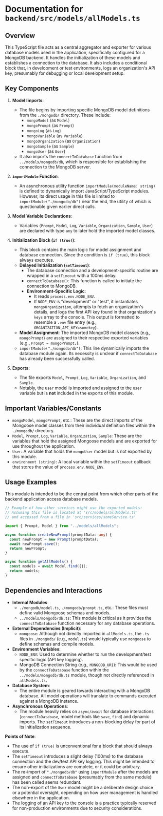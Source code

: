 # Documentation for `backend/src/models/allModels.ts`

## Overview

This TypeScript file acts as a central aggregator and exporter for various database models used in the application, specifically configured for a MongoDB backend. It handles the initialization of these models and establishes a connection to the database. It also includes a conditional block that, in development or test environments, logs an organization's API key, presumably for debugging or local development setup.

## Key Components

1.  **Model Imports**:
    *   The file begins by importing specific MongoDB model definitions from the `./mongodb/` directory. These include:
        *   `mongoModel` (as `Model`)
        *   `mongoPrompt` (as `Prompt`)
        *   `mongoLog` (as `Log`)
        *   `mongoVariable` (as `Variable`)
        *   `mongoOrganization` (as `Organization`)
        *   `mongoSample` (as `Sample`)
        *   `mongoUser` (as `User`)
    *   It also imports the `connectToDatabase` function from `../models/mongodb/db`, which is responsible for establishing the connection to the MongoDB server.

2.  **`importModule` Function**:
    *   An asynchronous utility function `importModule(moduleName: string)` is defined to dynamically import JavaScript/TypeScript modules. However, its direct usage in this file is limited to `importModule("./mongodb/db")` near the end, the utility of which is questionable given earlier direct calls.

3.  **Model Variable Declarations**:
    *   Variables (`Prompt`, `Model`, `Log`, `Variable`, `Organization`, `Sample`, `User`) are declared with type `any` to later hold the imported model classes.

4.  **Initialization Block (`if (true)`)**:
    *   This block contains the main logic for model assignment and database connection. Since the condition is `if (true)`, this block always executes.
    *   **Delayed Initialization (`setTimeout`)**:
        *   The database connection and a development-specific routine are wrapped in a `setTimeout` with a 100ms delay.
        *   `connectToDatabase()`: This function is called to initiate the connection to MongoDB.
        *   **Environment-Specific Logic**:
            *   It reads `process.env.NODE_ENV`.
            *   If `NODE_ENV` is "development" or "test", it instantiates `mongoOrganization`, attempts to fetch an organization's details, and logs the first API key found in that organization's `keys` array to the console. This output is formatted to resemble a `.env` file entry (e.g., `ORGANIZATION_API_KEY=somekey`).
    *   **Model Assignment**: The imported MongoDB model classes (e.g., `mongoPrompt`) are assigned to their respective exported variables (e.g., `Prompt = mongoPrompt;`).
    *   `importModule("./mongodb/db")`: This line dynamically imports the database module again. Its necessity is unclear if `connectToDatabase` has already been successfully called.

5.  **Exports**:
    *   The file exports `Model`, `Prompt`, `Log`, `Variable`, `Organization`, and `Sample`.
    *   Notably, the `User` model is imported and assigned to the `User` variable but is **not** included in the exports of this module.

## Important Variables/Constants

*   `mongoModel`, `mongoPrompt`, etc.: These are the direct imports of the Mongoose model classes from their individual definition files within the `./mongodb/` directory.
*   `Model`, `Prompt`, `Log`, `Variable`, `Organization`, `Sample`: These are the variables that hold the assigned Mongoose models and are exported for use throughout the application.
*   `User`: A variable that holds the `mongoUser` model but is not exported by this module.
*   `environment (string)`: A local variable within the `setTimeout` callback that stores the value of `process.env.NODE_ENV`.

## Usage Examples

This module is intended to be the central point from which other parts of the backend application access database models.

```typescript
// Example of how other services might use the exported models:
// Assuming this file is located at 'src/models/allModels.ts'
// and accessed from a file in 'src/services/someService.ts'

import { Prompt, Model } from "../models/allModels";

async function createNewPrompt(promptData: any) {
  const newPrompt = new Prompt(promptData);
  await newPrompt.save();
  return newPrompt;
}

async function getAllModels() {
  const models = await Model.find({});
  return models;
}
```

## Dependencies and Interactions

*   **Internal Modules**:
    *   `./mongodb/model.ts`, `./mongodb/prompt.ts`, etc.: These files must define valid Mongoose schemas and models.
    *   `../models/mongodb/db.ts`: This module is critical as it provides the `connectToDatabase` function necessary for any database operations.
*   **External Dependencies (Implicit)**:
    *   `mongoose`: Although not directly imported in `allModels.ts`, the `.ts` files in `./mongodb/` (e.g., `model.ts`) would typically use `mongoose` to define schemas and compile models.
*   **Environment Variables**:
    *   `NODE_ENV`: Used to determine whether to run the development/test specific logic (API key logging).
    *   MongoDB Connection String (e.g., `MONGODB_URI`): This would be used by the `connectToDatabase` function within the `../models/mongodb/db.ts` module, though not directly referenced in `allModels.ts`.
*   **Database System**:
    *   The entire module is geared towards interacting with a MongoDB database. All model operations will translate to commands executed against a MongoDB instance.
*   **Asynchronous Operations**:
    *   The module heavily relies on `async/await` for database interactions (`connectToDatabase`, model methods like `save`, `find`) and dynamic imports. The `setTimeout` introduces a non-blocking delay for part of its initialization sequence.

**Points of Note**:

*   The use of `if (true)` is unconventional for a block that should always execute.
*   The `setTimeout` introduces a slight delay (100ms) to the database connection and the dev/test API key logging. This might be intended to ensure other initializations are complete, or it could be arbitrary.
*   The re-import of `"./mongodb/db"` using `importModule` after the models are assigned and `connectToDatabase` (presumably from the same module) has been called seems redundant.
*   The non-export of the `User` model might be a deliberate design choice or a potential oversight, depending on how user management is handled elsewhere in the application.
*   The logging of an API key to the console is a practice typically reserved for non-production environments due to security considerations.
```
